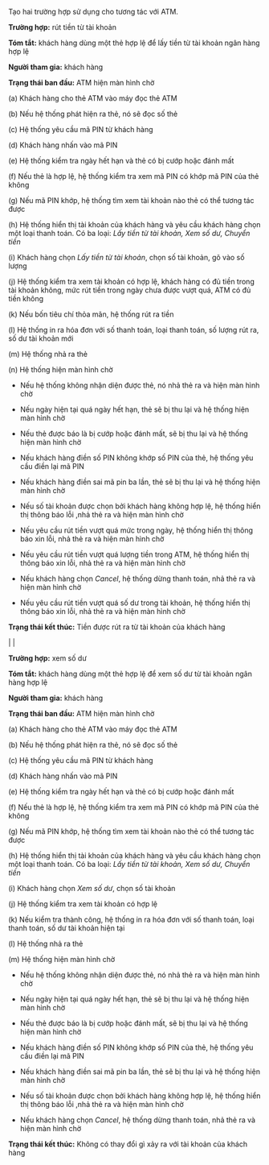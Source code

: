 Tạo hai trường hợp sử dụng cho tương tác với ATM.

**Trường hợp:** rút tiền từ tài khoản

**Tóm tắt:** khách hàng dùng một thẻ hợp lệ để lấy tiền từ tài khoản ngân hàng hợp lệ

**Người tham gia:** khách hàng

**Trạng thái ban đầu:** ATM hiện màn hình chờ


(a) Khách hàng cho thẻ ATM vào máy đọc thẻ ATM

(b) Nếu hệ thống phát hiện ra thẻ, nó sẽ đọc số thẻ

(c) Hệ thống yêu cầu mã PIN từ khách hàng

(d) Khách hàng nhấn vào mã PIN

(e) Hệ thống kiểm tra ngày hết hạn và thẻ có bị cướp hoặc đánh mất

(f) Nếu thẻ là hợp lệ, hệ thống kiểm tra xem mã PIN có khớp mã PIN của thẻ không

(g) Nếu mã PIN khớp, hệ thống tìm xem tài khoản nào thẻ có thể tương tác được

(h) Hệ thống hiển thị tài khoản của khách hàng và yêu cầu khách hàng chọn một loại thanh toán. Có ba loại: *Lấy tiền từ tài khoản, Xem số dư, Chuyển tiền*

(i) Khách hàng chọn *Lấy tiền từ tài khoản*, chọn số tài khoản, gõ vào số lượng

(j) Hệ thống kiểm tra xem tài khoản có hợp lệ, khách hàng có đủ tiền trong tài khoản không, mức rút tiền trong ngày chưa được vượt quá, ATM có đủ tiền không

(k) Nếu bốn tiêu chí thỏa mãn, hệ thống rút ra tiền

(l) Hệ thống in ra hóa đơn với số thanh toán, loại thanh toán, số lượng rút ra, số dư tài khoản mới

(m) Hệ thống nhả ra thẻ

(n) Hệ thống hiện màn hình chờ


* Nếu hệ thống không nhận diện được thẻ, nó nhả thẻ ra và hiện màn hình chờ

* Nếu ngày hiện tại quá ngày hết hạn, thẻ sẽ bị thu lại và hệ thống hiện màn hình chờ

* Nếu thẻ được báo là bị cướp hoặc đánh mất, sẽ bị thu lại và hệ thống hiện màn hình chờ

* Nếu khách hàng điền số PIN không khớp số PIN của thẻ, hệ thống yêu cầu điền lại mã PIN

* Nếu khách hàng điền sai mã pin ba lần, thẻ sẽ bị thu lại và hệ thống hiện màn hình chờ

* Nếu số tài khoản được chọn bởi khách hàng không hợp lệ, hệ thống hiển thị thông báo lỗi ,nhả thẻ ra và hiện màn hình chờ

* Nếu yêu cầu rút tiền vượt quá mức trong ngày, hệ thống hiển thị thông báo xin lỗi, nhả thẻ ra và hiện màn hình chờ

* Nếu yêu cầu rút tiền vượt quá lượng tiền trong ATM, hệ thống hiển thị thông báo xin lỗi, nhả thẻ ra và hiện màn hình chờ

* Nếu khách hàng chọn *Cancel*, hệ thống dừng thanh toán, nhả thẻ ra và hiện màn hình chờ

* Nếu yêu cầu rút tiền vượt quá số dư trong tài khoản, hệ thống hiển thị thông báo xin lỗi, nhả thẻ ra và hiện màn hình chờ

**Trạng thái kết thúc:** Tiền được rút ra từ tài khoản của khách hàng

|
|

**Trường hợp:** xem số dư

**Tóm tắt:** khách hàng dùng một thẻ hợp lệ để xem số dư từ tài khoản ngân hàng hợp lệ

**Người tham gia:** khách hàng

**Trạng thái ban đầu:** ATM hiện màn hình chờ


(a) Khách hàng cho thẻ ATM vào máy đọc thẻ ATM

(b) Nếu hệ thống phát hiện ra thẻ, nó sẽ đọc số thẻ

(c) Hệ thống yêu cầu mã PIN từ khách hàng

(d) Khách hàng nhấn vào mã PIN

(e) Hệ thống kiểm tra ngày hết hạn và thẻ có bị cướp hoặc đánh mất

(f) Nếu thẻ là hợp lệ, hệ thống kiểm tra xem mã PIN có khớp mã PIN của thẻ không

(g) Nếu mã PIN khớp, hệ thống tìm xem tài khoản nào thẻ có thể tương tác được

(h) Hệ thống hiển thị tài khoản của khách hàng và yêu cầu khách hàng chọn một loại thanh toán. Có ba loại: *Lấy tiền từ tài khoản, Xem số dư, Chuyển tiền*

(i) Khách hàng chọn *Xem số dư*, chọn số tài khoản

(j) Hệ thống kiểm tra xem tài khoản có hợp lệ

(k) Nếu kiểm tra thành công, hệ thống in ra hóa đơn với số thanh toán, loại thanh toán, số dư tài khoản hiện tại

(l) Hệ thống nhả ra thẻ

(m) Hệ thống hiện màn hình chờ

* Nếu hệ thống không nhận diện được thẻ, nó nhả thẻ ra và hiện màn hình chờ

* Nếu ngày hiện tại quá ngày hết hạn, thẻ sẽ bị thu lại và hệ thống hiện màn hình chờ

* Nếu thẻ được báo là bị cướp hoặc đánh mất, sẽ bị thu lại và hệ thống hiện màn hình chờ

* Nếu khách hàng điền số PIN không khớp số PIN của thẻ, hệ thống yêu cầu điền lại mã PIN

* Nếu khách hàng điền sai mã pin ba lần, thẻ sẽ bị thu lại và hệ thống hiện màn hình chờ

* Nếu số tài khoản được chọn bởi khách hàng không hợp lệ, hệ thống hiển thị thông báo lỗi ,nhả thẻ ra và hiện màn hình chờ

* Nếu khách hàng chọn *Cancel*, hệ thống dừng thanh toán, nhả thẻ ra và hiện màn hình chờ

**Trạng thái kết thúc:** Không có thay đổi gì xảy ra với tài khoản của khách hàng
